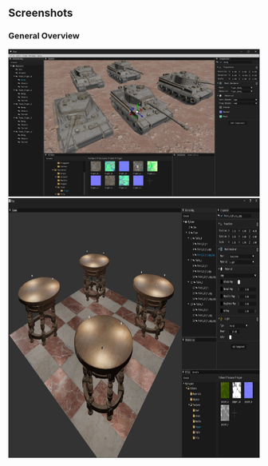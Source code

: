 ## Screenshots

### General Overview

<img src="images/preparingforwar.png">
<img src="images/tables.png" width = "960" height = "520">
